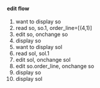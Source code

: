 #### edit flow

1. want to display so
2. read so, so.1, order_line=[(4,1)]
3. edit so, onchange so
4. display so
5. want to display sol
6. read sol, sol.1
7. edit sol, onchange sol
8. edit so.order_line, onchange so
9. display so
10. display sol
